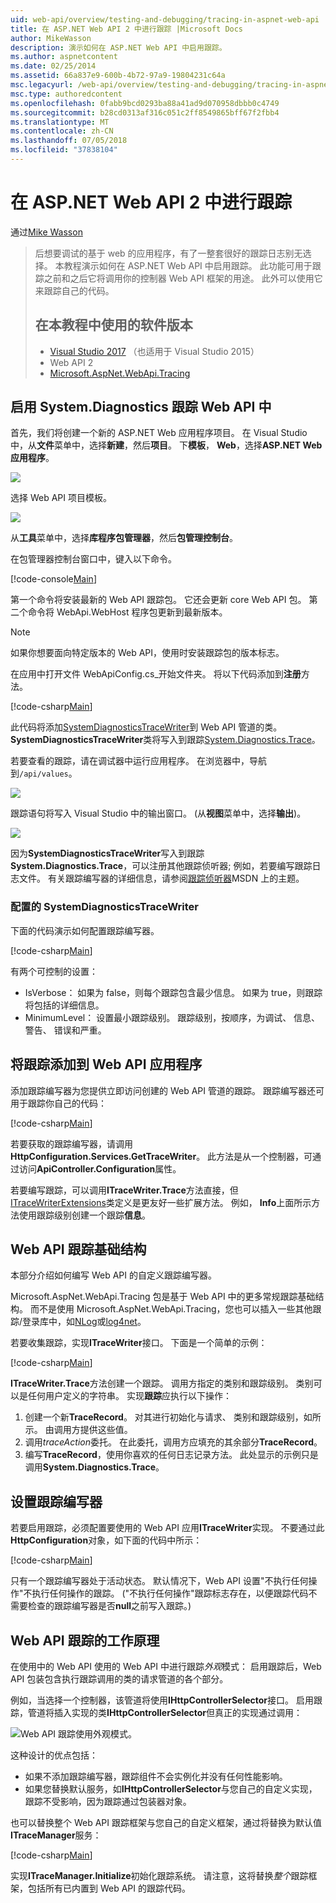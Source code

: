 ```yaml
---
uid: web-api/overview/testing-and-debugging/tracing-in-aspnet-web-api
title: 在 ASP.NET Web API 2 中进行跟踪 |Microsoft Docs
author: MikeWasson
description: 演示如何在 ASP.NET Web API 中启用跟踪。
ms.author: aspnetcontent
ms.date: 02/25/2014
ms.assetid: 66a837e9-600b-4b72-97a9-19804231c64a
msc.legacyurl: /web-api/overview/testing-and-debugging/tracing-in-aspnet-web-api
msc.type: authoredcontent
ms.openlocfilehash: 0fabb9bcd0293ba88a41ad9d070958dbbb0c4749
ms.sourcegitcommit: b28cd0313af316c051c2ff8549865bff67f2fbb4
ms.translationtype: MT
ms.contentlocale: zh-CN
ms.lasthandoff: 07/05/2018
ms.locfileid: "37838104"
---
```

<a name="tracing-in-aspnet-web-api-2"></a>在 ASP.NET Web API 2 中进行跟踪
====================
通过[Mike Wasson](https://github.com/MikeWasson)

> 后想要调试的基于 web 的应用程序，有了一整套很好的跟踪日志别无选择。 本教程演示如何在 ASP.NET Web API 中启用跟踪。 此功能可用于跟踪之前和之后它将调用你的控制器 Web API 框架的用途。 此外可以使用它来跟踪自己的代码。
> 
> ## <a name="software-versions-used-in-the-tutorial"></a>在本教程中使用的软件版本
> 
> 
> - [Visual Studio 2017](https://www.visualstudio.com/downloads/) （也适用于 Visual Studio 2015）
> - Web API 2
> - [Microsoft.AspNet.WebApi.Tracing](http://www.nuget.org/packages/Microsoft.AspNet.WebApi.Tracing)


## <a name="enable-systemdiagnostics-tracing-in-web-api"></a>启用 System.Diagnostics 跟踪 Web API 中

首先，我们将创建一个新的 ASP.NET Web 应用程序项目。 在 Visual Studio 中，从**文件**菜单中，选择**新建**，然后**项目**。 下**模板**， **Web**，选择**ASP.NET Web 应用程序**。

[![](tracing-in-aspnet-web-api/_static/image2.png)](tracing-in-aspnet-web-api/_static/image1.png)

选择 Web API 项目模板。

[![](tracing-in-aspnet-web-api/_static/image4.png)](tracing-in-aspnet-web-api/_static/image3.png)

从**工具**菜单中，选择**库程序包管理器**，然后**包管理控制台**。

在包管理器控制台窗口中，键入以下命令。

[!code-console[Main](tracing-in-aspnet-web-api/samples/sample1.cmd)]

第一个命令将安装最新的 Web API 跟踪包。 它还会更新 core Web API 包。 第二个命令将 WebApi.WebHost 程序包更新到最新版本。

> [!NOTE]
> 如果你想要面向特定版本的 Web API，使用时安装跟踪包的版本标志。


在应用中打开文件 WebApiConfig.cs\_开始文件夹。 将以下代码添加到**注册**方法。

[!code-csharp[Main](tracing-in-aspnet-web-api/samples/sample2.cs?highlight=6)]

此代码将添加[SystemDiagnosticsTraceWriter](https://msdn.microsoft.com/library/system.web.http.tracing.systemdiagnosticstracewriter.aspx)到 Web API 管道的类。 **SystemDiagnosticsTraceWriter**类将写入到跟踪[System.Diagnostics.Trace](https://msdn.microsoft.com/library/system.diagnostics.trace)。

若要查看的跟踪，请在调试器中运行应用程序。 在浏览器中，导航到`/api/values`。

![](tracing-in-aspnet-web-api/_static/image5.png)

跟踪语句将写入 Visual Studio 中的输出窗口。 (从**视图**菜单中，选择**输出**)。

[![](tracing-in-aspnet-web-api/_static/image7.png)](tracing-in-aspnet-web-api/_static/image6.png)

因为**SystemDiagnosticsTraceWriter**写入到跟踪**System.Diagnostics.Trace**，可以注册其他跟踪侦听器; 例如，若要编写跟踪日志文件。 有关跟踪编写器的详细信息，请参阅[跟踪侦听器](https://msdn.microsoft.com/library/4y5y10s7.aspx)MSDN 上的主题。

### <a name="configuring-systemdiagnosticstracewriter"></a>配置的 SystemDiagnosticsTraceWriter

下面的代码演示如何配置跟踪编写器。

[!code-csharp[Main](tracing-in-aspnet-web-api/samples/sample3.cs)]

有两个可控制的设置：

- IsVerbose： 如果为 false，则每个跟踪包含最少信息。 如果为 true，则跟踪将包括的详细信息。
- MinimumLevel： 设置最小跟踪级别。 跟踪级别，按顺序，为调试、 信息、 警告、 错误和严重。

## <a name="adding-traces-to-your-web-api-application"></a>将跟踪添加到 Web API 应用程序

添加跟踪编写器为您提供立即访问创建的 Web API 管道的跟踪。 跟踪编写器还可用于跟踪你自己的代码：

[!code-csharp[Main](tracing-in-aspnet-web-api/samples/sample4.cs)]

若要获取的跟踪编写器，请调用**HttpConfiguration.Services.GetTraceWriter**。 此方法是从一个控制器，可通过访问**ApiController.Configuration**属性。

若要编写跟踪，可以调用**ITraceWriter.Trace**方法直接，但[ITraceWriterExtensions](https://msdn.microsoft.com/library/system.web.http.tracing.itracewriterextensions.aspx)类定义是更友好一些扩展方法。 例如， **Info**上面所示方法使用跟踪级别创建一个跟踪**信息**。

## <a name="web-api-tracing-infrastructure"></a>Web API 跟踪基础结构

本部分介绍如何编写 Web API 的自定义跟踪编写器。

Microsoft.AspNet.WebApi.Tracing 包是基于 Web API 中的更多常规跟踪基础结构。 而不是使用 Microsoft.AspNet.WebApi.Tracing，您也可以插入一些其他跟踪/登录库中，如[NLog](http://nlog-project.org/)或[log4net](http://logging.apache.org/log4net/)。

若要收集跟踪，实现**ITraceWriter**接口。 下面是一个简单的示例：

[!code-csharp[Main](tracing-in-aspnet-web-api/samples/sample5.cs)]

**ITraceWriter.Trace**方法创建一个跟踪。 调用方指定的类别和跟踪级别。 类别可以是任何用户定义的字符串。 实现**跟踪**应执行以下操作：

1. 创建一个新**TraceRecord**。 对其进行初始化与请求、 类别和跟踪级别，如所示。 由调用方提供这些值。
2. 调用*traceAction*委托。 在此委托，调用方应填充的其余部分**TraceRecord**。
3. 编写**TraceRecord**，使用你喜欢的任何日志记录方法。 此处显示的示例只是调用**System.Diagnostics.Trace**。

## <a name="setting-the-trace-writer"></a>设置跟踪编写器

若要启用跟踪，必须配置要使用的 Web API 应用**ITraceWriter**实现。 不要通过此**HttpConfiguration**对象，如下面的代码中所示：

[!code-csharp[Main](tracing-in-aspnet-web-api/samples/sample6.cs)]

只有一个跟踪编写器处于活动状态。 默认情况下，Web API 设置&quot;不执行任何操作&quot;不执行任何操作的跟踪。 (&quot;不执行任何操作&quot;跟踪标志存在，以便跟踪代码不需要检查的跟踪编写器是否**null**之前写入跟踪。)

## <a name="how-web-api-tracing-works"></a>Web API 跟踪的工作原理

在使用中的 Web API 使用的 Web API 中进行跟踪*外观*模式： 启用跟踪后，Web API 包装包含执行跟踪调用的类的请求管道的各个部分。

例如，当选择一个控制器，该管道将使用**IHttpControllerSelector**接口。 启用跟踪，管道将插入实现的类**IHttpControllerSelector**但真正的实现通过调用：

![Web API 跟踪使用外观模式。](tracing-in-aspnet-web-api/_static/image8.png)

这种设计的优点包括：

- 如果不添加跟踪编写器，跟踪组件不会实例化并没有任何性能影响。
- 如果您替换默认服务，如**IHttpControllerSelector**与您自己的自定义实现，跟踪不受影响，因为跟踪通过包装器对象。

也可以替换整个 Web API 跟踪框架与您自己的自定义框架，通过将替换为默认值**ITraceManager**服务：

[!code-csharp[Main](tracing-in-aspnet-web-api/samples/sample7.cs)]

实现**ITraceManager.Initialize**初始化跟踪系统。 请注意，这将替换*整个*跟踪框架，包括所有已内置到 Web API 的跟踪代码。
